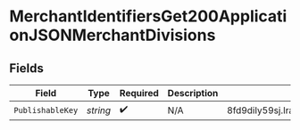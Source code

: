 # MerchantIdentifiersGet200ApplicationJSONMerchantDivisions


## Fields

| Field                                                                                      | Type                                                                                       | Required                                                                                   | Description                                                                                | Example                                                                                    |
| ------------------------------------------------------------------------------------------ | ------------------------------------------------------------------------------------------ | ------------------------------------------------------------------------------------------ | ------------------------------------------------------------------------------------------ | ------------------------------------------------------------------------------------------ |
| `PublishableKey`                                                                           | *string*                                                                                   | :heavy_check_mark:                                                                         | N/A                                                                                        | 8fd9diIy59sj.IraJdeIgmdsO.fd233434fg2c616cgo932aa6e1e4fc627a9385045gr395222a127gi93c595rg4 |